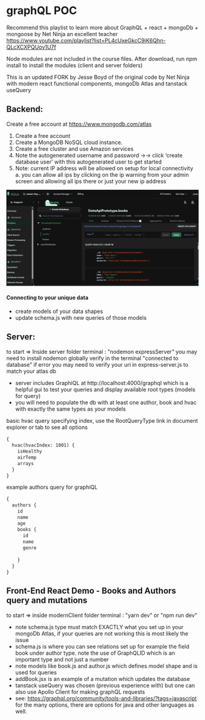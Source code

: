 # graphQL POC
Recommend this playlist to learn more about GraphQL + react + mongoDb + mongoose by Net Ninja an excellent teacher
https://www.youtube.com/playlist?list=PL4cUxeGkcC9iK6Qhn-QLcXCXPQUov1U7f

Node modules are not included in the course files. After download, run npm install to install the modules (client and server folders)

This is an updated FORK by Jesse Boyd of the original code by Net Ninja with modern react functional components, mongoDb Atlas and tanstack useQuery

## Backend: 
Create a free account at https://www.mongodb.com/atlas 

1.	Create a free account
2.	Create a MongoDB NoSQL cloud instance.
3.	Create a free cluster and use Amazon services
4.	Note the autogenerated username and password ->-> click ‘create database user’ with this autogenerated user to get started
5.	Note: current IP address will be allowed on setup for local connectivity
    a. you can allow all ips by clicking on the ip warning from your admin screen and allowing all ips there or just your new ip address

![alt text](mongodbAtalasDbExample.png)    

####    Connecting to your unique data
* create models of your data shapes
* update schema.js with new queries of those models


## Server:
to start => Inside server folder terminal : "nodemon expressServer"
you may need to install nodemon globally
verify in the terminal "connected to database" 
if error you may need to verify your uri in express-server.js to match your atlas db

* server includes GraphiQL at http://localhost:4000/graphql which is a helpful gui to test your queries and display available root types (models for query)
* you will need to populate the db with at least one author, book and hvac with exactly the same types as your models

basic hvac query specifying index, use the RootQueryType link in document explorer or tab to see all options
```
{
  hvac(hvacIndex: 1001) {
    isHealthy
    airTemp
    arrays
  }
}
```
example authors query for graphiQL
```
{
  authors {
    id
    name
    age
    books {
      id
      name
      genre
  
    }
  }
}
```

## Front-End React Demo - Books and Authors query and mutations
to start => inside modernClient folder terminal : "yarn dev" or "npm run dev"

* note schema.js type must match EXACTLY what you set up in your mongoDb Atlas, if your queries are not working this is most likely the issue
* schema.js is where you can see relations set up for example the field book under author type.  note the use of GraphQLID which is an important type and not just a number
* note models like book.js and author.js which defines model shape and is used for queries
* addBook.jsx is an example of a mutation which updates the database
* tanstack useQuery was chosen (previous experience with) but one can also use Apollo Client for making graphQL requests
*    see: https://graphql.org/community/tools-and-libraries/?tags=javascript for the many options, there are options for java and other languages as well.



